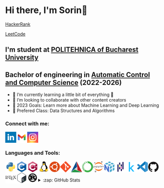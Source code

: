# Hi there, I'm Sorin👋 

[HackerRank](https://www.hackerrank.com/birchi_sorin)

[LeetCode](https://leetcode.com/SorinAlexB/)



## I'm student at [POLITEHNICA of Bucharest University](https://upb.ro/en/)
## Bachelor of engineering in [Automatic Control and Computer Science](https://upb.ro/en/faculties/the-faculty-of-automatic-control-and-computer-science/) (2022-2026)

- 🌱 I’m currently learning a little bit of everything 🤣
- 👯 I’m looking to collaborate with other content creators
- 🥅 2023 Goals: Learn more about Machine Learning and Deep Learning
- 🧐 Prefered Class: Data Structures and Algorithms

### Connect with me:
<a target="_blank" href="https://www.linkedin.com/in/sorin-ioan-alexandru-birchi-14563a258/">
  <img align="left" width="35px" src="images/linkedin.svg"/>
</a>
<a target="_blank" href="mailto:sb.birchi.sorin@gmail.com">
  <img align="left" width="35px" src="images/gmail.svg"/>
</a>
<a target="_blank" href="https://www.instagram.com/sorin.alex29/">
  <img align="left" width="35px" src="images/instagram.svg"/>
</a>
<br />
<br />

### Languages and Tools:
<img align="left" width="35px" src="images/python-original.svg"/>
<img align="left" width="35px" src="images/c-original.svg"/>
<img align="left" width="35px" src="images/cplusplus-original.svg"/>
<img align="left" width="35px" src="images/linux-original.svg"/>
<img align="left" width="35px" src="images/ubuntu-plain.svg"/>
<img align="left" width="35px" src="images/git-original.svg"/>
<img align="left" width="35px" src="images/cmake-original.svg"/>
<img align="left" width="35px" src="images/anaconda-original.svg"/>
<img align="left" width="35px" src="images/jupyter-original-wordmark.svg"/>
<img align="left" width="35px" src="images/numpy-original.svg"/>
<img align="left" width="35px" src="images/pandas-original.svg"/>
<img align="left" width="35px" src="images/kaggle-original.svg"/>
<img align="left" width="35px" src="images/vscode-original.svg"/>
<img align="left" width="35px" src="images/github-original.svg"/>
<img align="left" width="35px" src="images/latex-original.svg"/>
<img align="left" width="35px" src="images/bash-original.svg"/>
<img align="left" width="35px" src="images/rust-plain.svg"/>










<br />
<br />
<br />
<details>
  <summary>:zap: GitHub Stats</summary>

  <img align="left" alt="Sorin's GitHub Stats" src="https://github-readme-stats.vercel.app/api?username=SorinAlexB&show_icons=true&hide_border=false&title_color=ff652f&icon_color=FFE400&bg_color=09131B&text_color=ffffff&border_color=0c1a25" />

</details>

